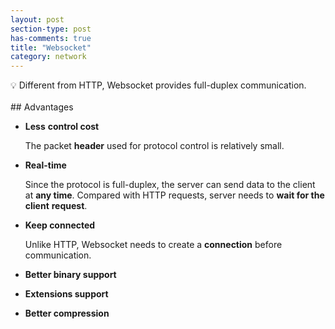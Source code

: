 ```yaml
---
layout: post
section-type: post
has-comments: true
title: "Websocket"
category: network
---
```


<aside>
💡 Different from HTTP, Websocket provides full-duplex communication.

</aside>
<br>
## Advantages

- **Less** **control cost**
    
    The packet **header** used for protocol control is relatively small. 
    
- **Real-time**
    
    Since the protocol is full-duplex, the server can send data to the client at **any time**. Compared with HTTP requests, server needs to **wait for the client** **request**.
    
- **Keep connected**
    
    Unlike HTTP, Websocket needs to create a **connection** before communication.
    
- **Better binary support**
- **Extensions support**
- **Better compression**